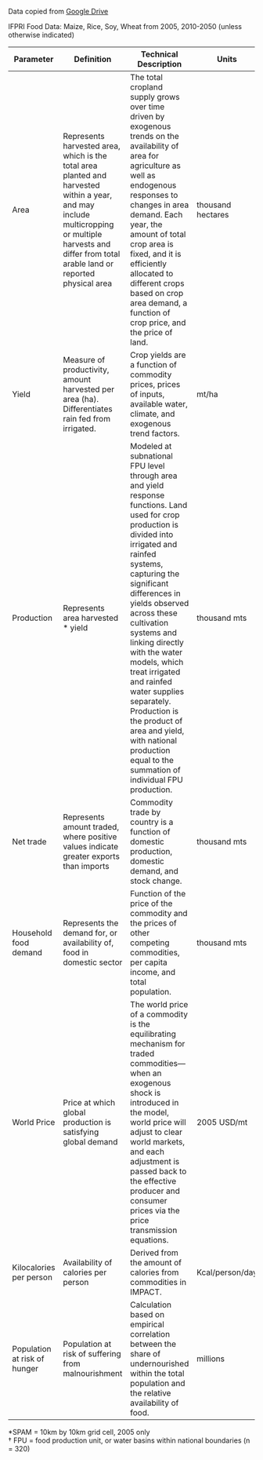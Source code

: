 Data copied from [Google Drive](https://drive.google.com/drive/folders/0Bz-cWtOO_ixuaThFaTBZQUJUdU0)


IFPRI Food Data: Maize, Rice, Soy, Wheat from 2005, 2010-2050 (unless otherwise indicated)


| Parameter                    | Definition                                                                                                                                                                                             | Technical Description                                                                                                                                                                                                                                                                                                                                                                                                                                                                  | Units             | Resolution            | Data Source                                  |
|------------------------------|--------------------------------------------------------------------------------------------------------------------------------------------------------------------------------------------------------|----------------------------------------------------------------------------------------------------------------------------------------------------------------------------------------------------------------------------------------------------------------------------------------------------------------------------------------------------------------------------------------------------------------------------------------------------------------------------------------|-------------------|-----------------------|----------------------------------------------|
| Area                         | Represents harvested area, which is the total area planted and harvested within a year, and may include multicropping or multiple harvests and differ from total arable land or reported physical area | The total cropland supply grows over time driven by exogenous trends on the availability of area for agriculture as well as endogenous responses to changes in area demand. Each year, the amount of total crop area is fixed, and it is efficiently allocated to different crops based on crop area demand, a function of crop price, and the price of land.                                                                                                                          | thousand hectares | national, FPU†, SPAM* | FAOSTAT commodity balances                   |
| Yield                        | Measure of productivity, amount harvested per area (ha). Differentiates rain fed from irrigated.                                                                                                       | Crop yields are a function of commodity prices, prices of inputs, available water, climate, and exogenous trend factors.                                                                                                                                                                                                                                                                                                                                                               | mt/ha             | national, FPU†, SPAM* | FAOSTAT commodity balances                   |
| Production                   | Represents area harvested * yield                                                                                                                                                                      | Modeled at subnational FPU level through area and yield response functions. Land used for crop production is divided into irrigated and rainfed systems, capturing the significant differences in yields observed across these cultivation systems and linking directly with the water models, which treat irrigated and rainfed water supplies separately. Production is the product of area and yield, with national production equal to the summation of individual FPU production. | thousand mts      | national, FPU†, SPAM* | calculated                                   |
| Net trade                    | Represents amount traded, where positive values indicate greater exports than imports                                                                                                                  | Commodity trade by country is a function of domestic production, domestic demand, and stock change.                                                                                                                                                                                                                                                                                                                                                                                    | thousand mts      | national              | FAOSTAT commodity balances                   |
| Household food demand        | Represents the demand for, or availability of, food in domestic sector                                                                                                                                 | Function of the price of the commodity and the prices of other competing commodities, per capita income, and total population.                                                                                                                                                                                                                                                                                                                                                         | thousand mts      | national              | FAOSTAT commodity balances                   |
| World Price                  | Price at which global production is satisfying global demand                                                                                                                                           | The world price of a commodity is the equilibrating mechanism for traded commodities—when an exogenous shock is introduced in the model, world price will adjust to clear world markets, and each adjustment is passed back to the effective producer and consumer prices via the price transmission equations.                                                                                                                                                                        | 2005 USD/mt       | global                | OECD Agricultural Market Access Database     |
| Kilocalories per person      | Availability of calories per person                                                                                                                                                                    | Derived from the amount of calories from commodities in IMPACT.                                                                                                                                                                                                                                                                                                                                                                                                                        | Kcal/person/day   | national              | FAOSTAT food supply                          |
| Population at risk of hunger | Population at risk of suffering from malnourishment                                                                                                                                                    | Calculation based on empirical correlation between the share of undernourished within the total population and the relative availability of food.                                                                                                                                                                                                                                                                                                                                      | millions          | national              | Calculated, adapted from Fischer et al. 2005 |

*SPAM = 10km by 10km grid cell, 2005 only  
† FPU = food production unit, or water basins within national boundaries (n = 320)

